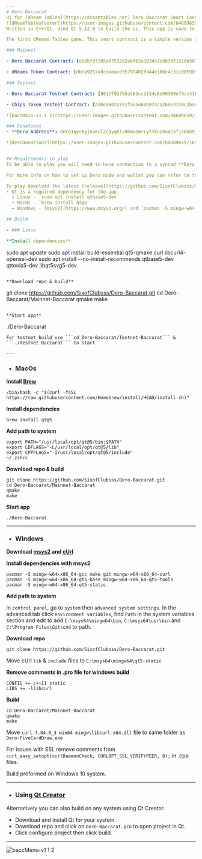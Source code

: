 ```yaml
---
# Dero-Baccarat
Ui for [dReam Tables](https://dreamtables.net) Dero Baccarat Smart Contracts.
![dReamTablesFooter](https://user-images.githubusercontent.com/84689659/170848696-9e9a58bf-65cb-4a21-85d7-7f90a319142d.png)
Written in C++/Qt. Used Qt 5.12.8 to build the Ui. This app is made to play Dero Baccarat on **Dero Stargate**. 

The first dReams Tables game. This smart contract is a simple version of the casino game Baccarat. It uses a private _Dero token_ called dReams for betting. Users can trade _Dero_ for dReams, & dReams can also be converted back into _Dero_. For more info on the game mechanics read the menu when the app starts, you can also refer to the game smart contracts.

### Mainnet

- Dero Baccarat Contract: [eb0bfd7205a8753282ebf62a103451cdb30f161db301db742b50dc1b9f2a5c88](https://explorer.dero.io/tx/eb0bfd7205a8753282ebf62a103451cdb30f161db301db742b50dc1b9f2a5c88)

- dReams Token Contract: [dbfa9257e8cdaeacd35797402fd44e180c4c31c085989294c542c990706973d7](https://explorer.dero.io/tx/dbfa9257e8cdaeacd35797402fd44e180c4c31c085989294c542c990706973d7)

### Testnet

- Dero Baccarat Testnet Contract: [8817f03755a562cc1f34c6e90389ef9cc416a32d6084c0ebb4b245bc76da5c9d](https://testnetexplorer.derohe.com/tx/8817f03755a562cc1f34c6e90389ef9cc416a32d6084c0ebb4b245bc76da5c9d)

- Chips Token Testnet Contract: [a30c6602a791fae5464b974ca268e3720c2bae870d20804a8694b0f0917b8bce](https://testnetexplorer.derohe.com/tx/a30c6602a791fae5464b974ca268e3720c2bae870d20804a8694b0f0917b8bce)

![baccMain-v1 1 2](https://user-images.githubusercontent.com/84689659/177011486-cee96afb-0173-4c89-88f2-a01b0197866b.png)

### Donations
- **Dero Address**: dero1qyr8yjnu6cl2c5yqkls0hmxe6rry77kn24nmc5fje6hm9jltyvdd5qq4hn5pn

![DeroDonations](https://user-images.githubusercontent.com/84689659/165414903-44164e7e-4277-44f8-b1fe-8d139f559db1.jpg)


## Requirements to play
To be able to play you will need to have connection to a synced **Dero Node** and a registered **Dero wallet**. While you can play using a remote node, it is recommended that you run your own node.

For more info on how to set up Dero node and wallet you can refer to the Dero documentation [here](https://docs.dero.io/)

To play download the latest [release](https://github.com/SixofClubsss/Dero-Baccarat/releases) or build the app from source.
- Qt is a required dependency for the app.
  - Linux - `sudo apt install qtbase5-dev`
  - MacOs - `brew install qt@5`
  - Windows - [msys2](https://www.msys2.org/) and `pacman -S mingw-w64-x86_64-qt5-static`

## Build

- ### Linux

**Install dependencies**
```
sudo apt update
sudo apt install build-essential qt5-qmake curl libcurl4-openssl-dev
sudo apt install --no-install-recommends qtbase5-dev qttools5-dev libqt5svg5-dev
```

**Download repo & build**
```
git clone https://github.com/SixofClubsss/Dero-Baccarat.git
cd Dero-Baccarat/Mainnet-Baccarat
qmake
make
```

**Start app**
```
./Dero-Baccarat 
```
For testnet build use ```cd Dero-Baccarat/Testnet-Baccarat``` & ```./Testnet-Baccarat``` to start

---
```

- ### MacOs

**Install [Brew](https://brew.sh/)**
```
/bin/bash -c "$(curl -fsSL https://raw.githubusercontent.com/Homebrew/install/HEAD/install.sh)"
```

**Install dependencies**
```
brew install qt@5
```

**Add path to system**
```
export PATH="/usr/local/opt/qt@5/bin:$PATH"
export LDFLAGS="-L/usr/local/opt/qt@5/lib"
export CPPFLAGS="-I/usr/local/opt/qt@5/include"
~/.zshrc
```

**Download repo & build**
```
git clone https://github.com/SixofClubsss/Dero-Baccarat.git
cd Dero-Baccarat/Mainnet-Baccarat
qmake
make
```

**Start app**
```
./Dero-Baccarat 
```

---

- ### Windows

**Download [msys2](https://www.msys2.org/) and [cUrl](https://curl.se/windows/)**

**Install dependencies with msys2**
```
pacman -S mingw-w64-x86_64-gcc make git mingw-w64-x86_64-curl
pacman -S mingw-w64-x86_64-qt5-base mingw-w64-x86_64-qt5-tools
pacman -S mingw-w64-x86_64-qt5-static
```

**Add path to system**

In `control panel`, go to `system` then `advanced system settings`. In the advanced tab click `environment variables`, find `Path` in the system variables section and edit to add `C:\msys64\mingw64\bin`, `C:\msys64\usr\bin` and `C:\Program Files\Git\cmd` to path.

**Download repo**
```
git clone https://github.com/SixofClubsss/Dero-Baccarat.git
```

Move cUrl `lib` & `include` files to `C:\msys64\mingw64\qt5-static`

**Remove comments in .pro file for windows build**
```
CONFIG += c++11 static
LIBS += -llibcurl
```

**Build**
```
cd Dero-Baccarat/Mainnet-Baccarat
qmake
make
```

Move `curl-7.84.0_3-win64-mingw\libcurl-x64.dll` file to same folder as `Dero-FiveCardDraw.exe`

For issues with SSL remove comments from `curl_easy_setopt(curlDaemonCheck, CURLOPT_SSL_VERIFYPEER, 0);` in .cpp files.

Build preformed on Windows 10 system.

---

- ### Using [Qt Creator](https://www.qt.io/)

Alternatively you can also build on any system using Qt Creator. 

- Download and install Qt for your system. 
- Download repo and click on `Dero-Baccarat.pro` to open project in Qt.
- Click configure project then click build.

---

![baccMenu-v1 1 2](https://user-images.githubusercontent.com/84689659/177011509-c7636172-fbb6-4388-acd1-aa3ba4055ca5.png)
